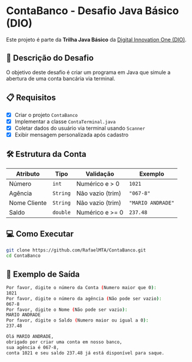 # ContaBanco - Desafio Java Básico (DIO)

Este projeto é parte da **Trilha Java Básico** da [Digital Innovation One (DIO)](https://www.dio.me).  

## 📌 Descrição do Desafio

O objetivo deste desafio é criar um programa em Java que simule a abertura de uma conta bancária via terminal.

## 📋 Requisitos

- [x] Criar o projeto `ContaBanco`
- [x] Implementar a classe `ContaTerminal.java`
- [x] Coletar dados do usuário via terminal usando `Scanner`
- [x] Exibir mensagem personalizada após cadastro

## 🛠️ Estrutura da Conta

| Atributo       | Tipo      | Validação               | Exemplo        |
|----------------|-----------|-------------------------|----------------|
| Número         | `int`     | Numérico e > 0          | `1021`         |
| Agência        | `String`  | Não vazio (trim)        | `"067-8"`      |
| Nome Cliente   | `String`  | Não vazio (trim)        | `"MARIO ANDRADE"` |
| Saldo          | `double`  | Numérico e >= 0          | `237.48`       |


## 💻 Como Executar

```bash
git clone https://github.com/RafaelMTA/ContaBanco.git
cd ContaBanco
```

## 🔳 Exemplo de Saída
```bash
Por favor, digite o número da Conta (Numero maior que 0):
1021
Por favor, digite o número da agência (Não pode ser vazio): 
067-8
Por favor, digite o Nome (Não pode ser vazio):
MARIO ANDRADE
Por favor, digite o Saldo (Numero maior ou igual a 0):
237.48

Olá MARIO ANDRADE, 
obrigado por criar uma conta em nosso banco, 
sua agência é 067-8, 
conta 1021 e seu saldo 237.48 já está disponível para saque.
```